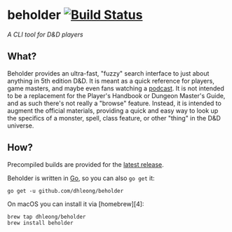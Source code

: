 beholder [![Build Status](http://img.shields.io/travis/dhleong/beholder.svg?style=flat)](https://travis-ci.org/dhleong/beholder)
=========

*A CLI tool for D&D players*

## What?

Beholder provides an ultra-fast, "fuzzy" search interface to just about anything
in 5th edition D&D. It is meant as a quick reference for players, game masters,
and maybe even fans watching a [podcast][1]. It is not intended to be a replacement
for the Player's Handbook or Dungeon Master's Guide, and as such there's not really
a "browse" feature. Instead, it is intended to augment the official materials,
providing a quick and easy way to look up the specifics of a monster, spell, class
feature, or other "thing" in the D&D universe.

## How?

Precompiled builds are provided for the [latest release][2].

Beholder is written in [Go][3], so you can also `go get` it:

    go get -u github.com/dhleong/beholder

On macOS you can install it via [homebrew][4]:

    brew tap dhleong/beholder
    brew install beholder

[1]: https://www.youtube.com/watch?v=byva0hOj8CU
[2]: https://github.com/dhleong/beholder/releases/latest
[3]: https://golang.org/
